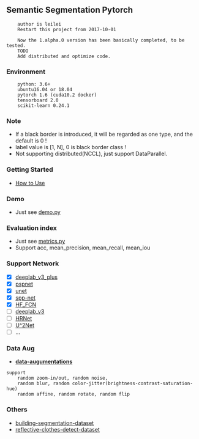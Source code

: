 ## Semantic Segmentation Pytorch
```
    author is leilei
    Restart this project from 2017-10-01 
    
    Now the 1.alpha.0 version has been basically completed, to be tested.
    TODO
    Add distributed and optimize code.
```

### Environment
```
    python: 3.6+
    ubuntu16.04 or 18.04
    pytorch 1.6 (cuda10.2 docker)
    tensorboard 2.0
    scikit-learn 0.24.1
```

### **Note**
+ If a black border is introduced, it will be regarded as one type, and the default is 0 !
+ label value is [1, N], 0 is black border class !
+ Not supporting distributed(NCCL), just support DataParallel.

### Getting Started
+ [How to Use](./readmes/train_cusom.md)

### Demo
+ Just see [demo.py](./demo.py)

### Evaluation index
+ Just see [metrics.py](./utils/metrics.py)
+ Support acc, mean_precision, mean_recall, mean_iou

### Support Network
- [x] [deeplab_v3_plus](models/deeplab_v3_plus.py)
- [x] [pspnet](models/pspnet.py)
- [x] [unet](models/unet.py)
- [x] [spp-net](models/spp.py)
- [x] [HF_FCN](models/hed_series/hf_fcn_vgg16.py)
- [ ] [deeplab_v3](https://github.com/pytorch/vision/blob/master/torchvision/models/segmentation/deeplabv3.py)
- [ ] [HRNet](https://github.com/HRNet/HRNet-Semantic-Segmentation/tree/pytorch-v1.1)
- [ ] [U^2Net](https://github.com/NathanUA/U-2-Net)
- [ ] ...

### Data Aug
+ [**data-augumentations**](./readmes/data_aug.md)
```
support 
    random zoom-in/out, random noise,
    random blur, random color-jitter(brightness-contrast-saturation-hue)
    random affine, random rotate, random flip
```

### Others
* [building-segmentation-dataset](https://github.com/gengyanlei/build_segmentation_dataset) 
* [reflective-clothes-detect-dataset](https://github.com/gengyanlei/reflective-clothes-detect)
